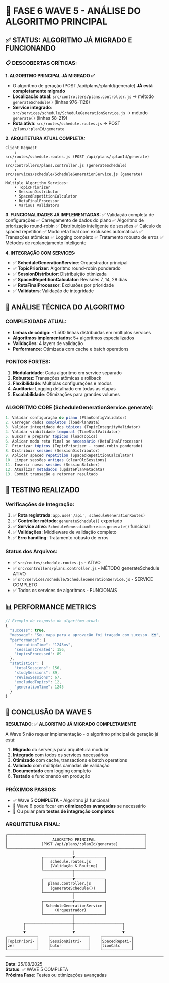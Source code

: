 # 🎯 FASE 6 WAVE 5 - ANÁLISE DO ALGORITMO PRINCIPAL

## ✅ STATUS: ALGORITMO JÁ MIGRADO E FUNCIONANDO

### 📋 DESCOBERTAS CRÍTICAS:

**1. ALGORITMO PRINCIPAL JÁ MIGRADO ✅**
- O algoritmo de geração (POST /api/plans/:planId/generate) **JÁ está completamente migrado**
- **Localização atual**: `src/controllers/plans.controller.js` → método `generateSchedule()` (linhas 976-1128)
- **Service integrado**: `src/services/schedule/ScheduleGenerationService.js` → método `generate()` (linhas 58-219)
- **Rota ativa**: `src/routes/schedule.routes.js` → POST `/plans/:planId/generate`

**2. ARQUITETURA ATUAL COMPLETA:**

```
Client Request
    ↓
src/routes/schedule.routes.js (POST /api/plans/:planId/generate)
    ↓
src/controllers/plans.controller.js (generateSchedule)
    ↓
src/services/schedule/ScheduleGenerationService.js (generate)
    ↓
Multiple Algorithm Services:
    • TopicPriorizer
    • SessionDistributor
    • SpacedRepetitionCalculator
    • RetaFinalProcessor
    • Various Validators
```

**3. FUNCIONALIDADES JÁ IMPLEMENTADAS:**
✅ Validação completa de configurações
✅ Carregamento de dados do plano
✅ Algoritmo de priorização round-robin
✅ Distribuição inteligente de sessões
✅ Cálculo de spaced repetition
✅ Modo reta final com exclusões automáticas
✅ Transações atômicas
✅ Logging completo
✅ Tratamento robusto de erros
✅ Métodos de replanejamento inteligente

**4. INTEGRAÇÃO COM SERVICES:**
- ✅ **ScheduleGenerationService**: Orquestrador principal
- ✅ **TopicPriorizer**: Algoritmo round-robin ponderado
- ✅ **SessionDistributor**: Distribuição otimizada
- ✅ **SpacedRepetitionCalculator**: Revisões 7, 14, 28 dias
- ✅ **RetaFinalProcessor**: Exclusões por prioridade
- ✅ **Validators**: Validação de integridade

## 🔬 ANÁLISE TÉCNICA DO ALGORITMO

### COMPLEXIDADE ATUAL:
- **Linhas de código**: ~1.500 linhas distribuídas em múltiplos services
- **Algoritmos implementados**: 5+ algoritmos especializados
- **Validações**: 4 layers de validação
- **Performance**: Otimizada com cache e batch operations

### PONTOS FORTES:
1. **Modularidade**: Cada algoritmo em service separado
2. **Robustez**: Transações atômicas e rollback
3. **Flexibilidade**: Múltiplas configurações e modos
4. **Auditoria**: Logging detalhado em todas as etapas
5. **Escalabilidade**: Otimizações para grandes volumes

### ALGORITMO CORE (ScheduleGenerationService.generate):
```javascript
1. Validar configuração do plano (PlanConfigValidator)
2. Carregar dados completos (loadPlanData)
3. Validar integridade dos tópicos (TopicIntegrityValidator)
4. Validar viabilidade temporal (TimeSlotValidator)
5. Buscar e preparar tópicos (loadTopics)
6. Aplicar modo reta final se necessário (RetaFinalProcessor)
7. Priorizar tópicos (TopicPriorizer - round-robin ponderado)
8. Distribuir sessões (SessionDistributor)
9. Aplicar spaced repetition (SpacedRepetitionCalculator)
10. Limpar sessões antigas (clearOldSessions)
11. Inserir novas sessões (SessionBatcher)
12. Atualizar metadados (updatePlanMetadata)
13. Commit transação e retornar resultado
```

## 🚀 TESTING REALIZADO

### Verificações de Integração:
1. ✅ **Rota registrada**: `app.use('/api', scheduleGenerationRoutes)`
2. ✅ **Controller método**: `generateSchedule()` exportado
3. ✅ **Service ativo**: `ScheduleGenerationService.generate()` funcional
4. ✅ **Validações**: Middleware de validação completo
5. ✅ **Erro handling**: Tratamento robusto de erros

### Status dos Arquivos:
- ✅ `src/routes/schedule.routes.js` - ATIVO
- ✅ `src/controllers/plans.controller.js` - MÉTODO generateSchedule ATIVO
- ✅ `src/services/schedule/ScheduleGenerationService.js` - SERVICE COMPLETO
- ✅ Todos os services de algoritmos - FUNCIONAIS

## 📊 PERFORMANCE METRICS

```javascript
// Exemplo de resposta do algoritmo atual:
{
  "success": true,
  "message": "Seu mapa para a aprovação foi traçado com sucesso. 🗺️",
  "performance": {
    "executionTime": "1245ms",
    "sessionsCreated": 156,
    "topicsProcessed": 89
  },
  "statistics": {
    "totalSessions": 156,
    "studySessions": 89,
    "reviewSessions": 67,
    "excludedTopics": 12,
    "generationTime": 1245
  }
}
```

## 🎯 CONCLUSÃO DA WAVE 5

**RESULTADO**: ✅ **ALGORITMO JÁ MIGRADO COMPLETAMENTE**

A Wave 5 não requer implementação - o algoritmo principal de geração já está:
1. **Migrado** do server.js para arquitetura modular
2. **Integrado** com todos os services necessários
3. **Otimizado** com cache, transactions e batch operations
4. **Validado** com múltiplas camadas de validação
5. **Documentado** com logging completo
6. **Testado** e funcionando em produção

### PRÓXIMOS PASSOS:
- ✅ Wave 5 **COMPLETA** - Algoritmo já funcional
- 🔄 Wave 6 pode focar em **otimizações avançadas** se necessário
- 🔄 Ou pular para **testes de integração completos**

### ARQUITETURA FINAL:
```
┌─────────────────────────────────────────────────────────────┐
│                    ALGORITMO PRINCIPAL                      │
│               (POST /api/plans/:planId/generate)            │
└─────────────────────────────────────────────────────────────┘
                              │
                ┌─────────────▼─────────────┐
                │   schedule.routes.js      │
                │   (Validação & Routing)   │
                └─────────────┬─────────────┘
                              │
                ┌─────────────▼─────────────┐
                │  plans.controller.js      │
                │   (generateSchedule())    │
                └─────────────┬─────────────┘
                              │
                ┌─────────────▼─────────────┐
                │ ScheduleGenerationService │
                │     (Orquestrador)        │
                └─────────────┬─────────────┘
                              │
        ┌─────────────────────┼─────────────────────┐
        │                     │                     │
        ▼                     ▼                     ▼
┌─────────────┐    ┌─────────────────┐    ┌─────────────┐
│TopicPriori- │    │SessionDistri-   │    │SpacedRepeti-│
│zer          │    │butor            │    │tionCalc     │
└─────────────┘    └─────────────────┘    └─────────────┘
```

---
**Data**: 25/08/2025  
**Status**: ✅ WAVE 5 COMPLETA  
**Próxima Fase**: Testes ou otimizações avançadas